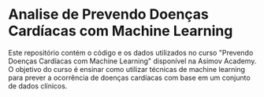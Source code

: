 # Analise de Prevendo Doenças Cardíacas com Machine Learning

Este repositório contém o código e os dados utilizados no curso "Prevendo Doenças Cardíacas com Machine Learning" disponível na Asimov Academy. O objetivo do curso é ensinar como utilizar técnicas de machine learning para prever a ocorrência de doenças cardíacas com base em um conjunto de dados clínicos.